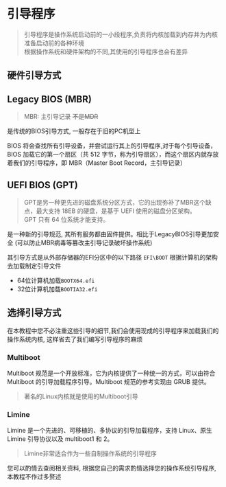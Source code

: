 # 引导程序

> 引导程序是操作系统启动前的一小段程序,负责将内核加载到内存并为内核准备启动前的各种环境 \
> 根据操作系统和硬件架构的不同,其使用的引导程序也会有差异

## 硬件引导方式

## Legacy BIOS (MBR)

> MBR: 主引导记录 ~~不是MDR~~

是传统的BIOS引导方式, 一般存在于旧的PC机型上

BIOS 将会查找所有引导设备，并尝试运行其上的引导程序,对于每个引导设备，BIOS 加载它的第一个扇区（共 512 字节，称为引导扇区），而这个扇区内就存放着我们的引导程序，即 MBR（Master Boot Record，主引导记录）

## UEFI BIOS (GPT)

> GPT是另一种更先进的磁盘系统分区方式，它的出现弥补了MBR这个缺点，最大支持 18EB 的硬盘，是基于 UEFI 使用的磁盘分区架构。 \
> GPT 只有 64 位系统才能支持。

是一种新的引导规范, 其所有服务都由固件提供。相比于LegacyBIOS引导更加安全 (可以防止MBR病毒等篡改主引导记录破坏操作系统)

其引导方式是从外部存储器的EFI分区中的以下路径 `EFI\BOOT` 根据计算机的架构去加载制定引导文件

* 64位计算机加载`BOOTX64.efi`
* 32位计算机加载`BOOTIA32.efi`

## 选择引导方式

在本教程中您不必注重这些引导的细节,我们会使用现成的引导程序来加载我们的操作系统内核, 这样省去了我们编写引导程序的麻烦

### Multiboot

Multiboot 规范是一个开放标准，它为内核提供了一种统一的方式，可以由符合 Multiboot 的引导加载程序引导。Multiboot 规范的参考实现由 GRUB 提供。

> 著名的Linux内核就是使用的Multiboot引导

### Limine

Limine 是一个先进的、可移植的、多协议的引导加载程序，支持 Linux、原生 Limine 引导协议以及 multiboot1 和 2。

> Limine非常适合作为一些自制操作系统的引导程序

您可以酌情去查阅相关资料, 根据您自己的需求酌情选择您的操作系统引导程序, 本教程不作过多赘述
